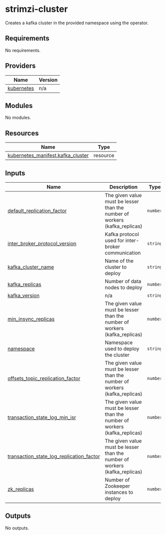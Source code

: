 # strimzi-cluster

Creates a kafka cluster in the provided namespace using the operator.

## Requirements

No requirements.

## Providers

| Name | Version |
|------|---------|
| <a name="provider_kubernetes"></a> [kubernetes](#provider\_kubernetes) | n/a |

## Modules

No modules.

## Resources

| Name | Type |
|------|------|
| [kubernetes_manifest.kafka_cluster](https://registry.terraform.io/providers/hashicorp/kubernetes/latest/docs/resources/manifest) | resource |

## Inputs

| Name | Description | Type | Default | Required |
|------|-------------|------|---------|:--------:|
| <a name="input_default_replication_factor"></a> [default\_replication\_factor](#input\_default\_replication\_factor) | The given value must be lesser than the number of workers (kafka\_replicas) | `number` | `1` | no |
| <a name="input_inter_broker_protocol_version"></a> [inter\_broker\_protocol\_version](#input\_inter\_broker\_protocol\_version) | Kafka protocol used for inter-broker communication | `string` | `"3.2"` | no |
| <a name="input_kafka_cluster_name"></a> [kafka\_cluster\_name](#input\_kafka\_cluster\_name) | Name of the cluster to deploy | `string` | n/a | yes |
| <a name="input_kafka_replicas"></a> [kafka\_replicas](#input\_kafka\_replicas) | Number of data nodes to deploy | `number` | `1` | no |
| <a name="input_kafka_version"></a> [kafka\_version](#input\_kafka\_version) | n/a | `string` | `"3.2.3"` | no |
| <a name="input_min_insync_replicas"></a> [min\_insync\_replicas](#input\_min\_insync\_replicas) | The given value must be lesser than the number of workers (kafka\_replicas) | `number` | `1` | no |
| <a name="input_namespace"></a> [namespace](#input\_namespace) | Namespace used to deploy the cluster | `string` | n/a | yes |
| <a name="input_offsets_topic_replication_factor"></a> [offsets\_topic\_replication\_factor](#input\_offsets\_topic\_replication\_factor) | The given value must be lesser than the number of workers (kafka\_replicas) | `number` | `1` | no |
| <a name="input_transaction_state_log_min_isr"></a> [transaction\_state\_log\_min\_isr](#input\_transaction\_state\_log\_min\_isr) | The given value must be lesser than the number of workers (kafka\_replicas) | `number` | `1` | no |
| <a name="input_transaction_state_log_replication_factor"></a> [transaction\_state\_log\_replication\_factor](#input\_transaction\_state\_log\_replication\_factor) | The given value must be lesser than the number of workers (kafka\_replicas) | `number` | `1` | no |
| <a name="input_zk_replicas"></a> [zk\_replicas](#input\_zk\_replicas) | Number of Zookeeper instances to deploy | `number` | `1` | no |

## Outputs

No outputs.
